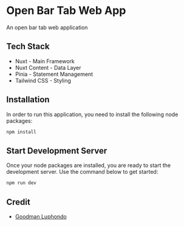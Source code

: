 # Open Bar Tab Web App

An open bar tab web application 

## Tech Stack
- Nuxt - Main Framework
- Nuxt Content - Data Layer 
- Pinia - Statement Management
- Tailwind CSS - Styling

## Installation

In order to run this application, you need to install the following node packages:

```bash
npm install
```

## Start Development Server

Once your node packages are installed, you are ready to start the development server. Use the command below to get started:

```bash
npm run dev
```

## Credit
- [Goodman Luphondo](https://github.com/goodmanluphondo)
